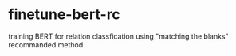# finetune-bert-rc
training BERT for relation classfication using "matching the blanks" recommanded method
